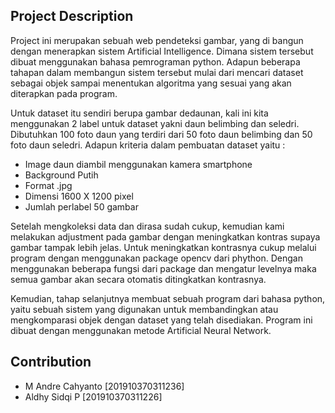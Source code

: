 ## Project Description

Project ini merupakan sebuah web pendeteksi gambar, yang di bangun dengan menerapkan sistem Artificial Intelligence. Dimana sistem tersebut dibuat menggunakan bahasa pemrograman python. Adapun beberapa tahapan dalam membangun sistem tersebut mulai dari mencari dataset sebagai objek sampai menentukan algoritma yang sesuai yang akan diterapkan pada program.

Untuk dataset itu sendiri berupa gambar dedaunan, kali ini kita menggunakan 2 label untuk dataset yakni daun belimbing dan seledri. Dibutuhkan 100 foto daun yang terdiri dari 50 foto daun belimbing dan 50 foto daun seledri. Adapun kriteria dalam pembuatan dataset yaitu :

- Image daun diambil menggunakan kamera smartphone
- Background Putih
- Format .jpg
- Dimensi 1600 X 1200 pixel
- Jumlah perlabel 50 gambar

Setelah mengkoleksi data dan dirasa sudah cukup, kemudian kami melakukan adjustment pada gambar dengan meningkatkan kontras supaya gambar tampak lebih jelas. Untuk meningkatkan kontrasnya cukup melalui program dengan menggunakan package opencv dari phython. Dengan menggunakan beberapa fungsi dari package dan mengatur levelnya maka semua gambar akan secara otomatis ditingkatkan kontrasnya.

Kemudian, tahap selanjutnya membuat sebuah program dari bahasa python, yaitu sebuah sistem yang digunakan untuk membandingkan atau  mengkomparasi objek dengan dataset yang telah disediakan. Program ini dibuat dengan menggunakan metode Artificial Neural Network.

## Contribution

- M Andre Cahyanto [201910370311236]
- Aldhy Sidqi P [201910370311226]

